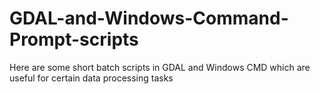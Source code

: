 # GDAL-and-Windows-Command-Prompt-scripts
Here are some short batch scripts in GDAL and Windows CMD which are useful for certain data processing tasks